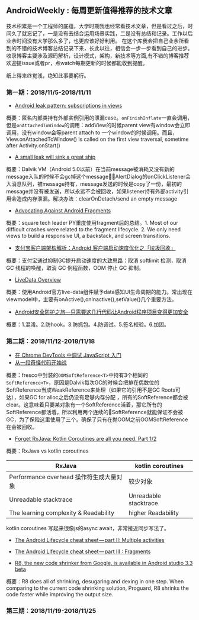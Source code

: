 AndroidWeekly : 每周更新值得推荐的技术文章
---

技术积累是一个工程师的底蕴，大学时期我也经常看技术文章，但是看过之后，时间久了就忘记了，一是没有去结合运用场景实践，二是没有总结和记录。工作以后业余时间没有大学那么多了，也更应该好好利用。
在这个库我会把自己业余所看到的不错的技术博客总结记录下来，长此以往，相信会一步一步看到自己的进步。收录博客主要涉及源码解析，设计模式，架构，新技术等方面,有不错的博客推荐欢迎提issue或者pr，点watch每期更新的时候都能收到提醒。

纸上得来终觉浅，绝知此事要躬行。

### 第一期：2018/11/5-2018/11/11

* [Android leak pattern: subscriptions in views](https://medium.com/square-corner-blog/android-leak-pattern-subscriptions-in-views-18f0860aa74c)

概要：匿名内部类持有外部实例引用的泄漏case。`onFinishInflate`一直会调用，但是`onAttachedToWindow`的调用：addView的时候parent view有window会立即调用，没有window会等parent attach to 一个window的时候调用。而且，View.onAttachedToWindow() is called on the first view traversal, sometime after Activity.onStart()
* [A small leak will sink a great ship](https://medium.com/square-corner-blog/a-small-leak-will-sink-a-great-ship-efbae00f9a0f)

概要：Dalvik VM（Android 5.0以前）在当前message被消耗又没有新的message入队的时候不会gc掉这个message，AlertDialog的onClickListener会入消息队列，被message持有，message发送的时候是copy了一份，最初的message并没有被发送，所以永远不会被回收，如果listener持有外部activity引用会造成内存泄漏。解决办法：clearOnDetach/send an empty message
*  [Advocating Against Android Fragments](https://medium.com/square-corner-blog/advocating-against-android-fragments-81fd0b462c97)

概要：square tech leader PY重度使用fragment后的总结。1. Most of our difficult crashes were related to the fragment lifecycle.
2. We only need views to build a responsive UI, a backstack, and screen transitions.
* [支付宝客户端架构解析：Android 客户端启动速度优化之「垃圾回收」](https://juejin.im/post/5be1077d518825171140dbfa)

概要：支付宝通过抑制GC提升启动速度的大致思路：取消 softlimit 检测，取消 GC 线程的唤醒，取消 GC 例程函数，OOM 停止 GC 抑制。
* [
LiveData Overview](https://developer.android.com/topic/libraries/architecture/livedata#java)

概要：使用Android官方live-data组件赋予data感知UI生命周期的能力。常出现在viewmodel中，主要有onActive(),onInactive(),setValue()几个重要方法。
* [Android安全防护之旅—只需要这几行代码让Android程序项目变得更加安全](http://www.520monkey.com/archives/1263)

概要：1.混淆。2.防hook。3.防抓包。4.防调试。5.签名校验。6.加固。

### 第二期：2018/11/12-2018/11/18

* [在 Chrome DevTools 中调试 JavaScript 入门](https://developers.google.com/web/tools/chrome-devtools/javascript/?hl=zh-cn)
* [从一段奇怪代码开始说](https://zhuanlan.zhihu.com/p/24720906)

概要：fresco中封装的`OOMSoftReference<T>`中持有3个相同的`SoftReference<T>`，原因是Dalvik每次GC的时候会把排在偶数位的SoftReference当成WeakReference来处理（如果它的引用不是GC Roots可达），如果GC for alloc之后仍没有足够内存分配 ，所有的SoftReference都会被clear。这意味着只要某对象有一个SoftReference活着，那它所有的SoftReference都活着，所以利用两个连续的SoftReference就能保证不会被GC，为了保险这里使用了三个。确保了只有在抛OOM之前OOMSoftReference在会被回收。
* [Forget RxJava: Kotlin Coroutines are all you need. Part 1/2](https://proandroiddev.com/forget-rxjava-kotlin-coroutines-are-all-you-need-part-1-2-4f62ecc4f99b)

概要：RxJava vs kotlin coroutines

| RxJava | kotlin coroutines |
| --- | --- |
| Performance overhead 操作符生成大量对象 | 较少对象 |
| Unreadable stacktrace | Unreadable stacktrace |
| The learning complexity & Readability | higher Readability |
kotlin coroutines 写起来很像js的async await，非常接近同步写法了。

* [The Android Lifecycle cheat sheet — part II: Multiple activities](https://medium.com/androiddevelopers/the-android-lifecycle-cheat-sheet-part-ii-multiple-activities-a411fd139f24)

* [The Android Lifecycle cheat sheet — part III : Fragments](https://medium.com/androiddevelopers/the-android-lifecycle-cheat-sheet-part-iii-fragments-afc87d4f37fd)

* [R8, the new code shrinker from Google, is available in Android studio 3.3 beta](https://android-developers.googleblog.com/2018/11/r8-new-code-shrinker-from-google-is.html)

概要：R8 does all of shrinking, desugaring and dexing in one step. When comparing to the current code shrinking solution, Proguard, R8 shrinks the code faster while improving the output size.

### 第三期：2018/11/19-2018/11/25